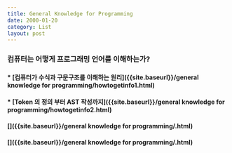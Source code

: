 ```yaml
---
title: General Knowledge for Programming
date: 2000-01-20
category: List
layout: post
---
```


### 컴퓨터는 어떻게 프로그래밍 언어를 이해하는가?

####  * [컴퓨터가 수식과 구문구조를 이해하는 원리]({{site.baseurl}}/general knowledge for programming/howtogetinfo1.html)

####  * [Token 의 정의 부터 AST 작성까지]({{site.baseurl}}/general knowledge for programming/howtogetinfo2.html)

#### []({{site.baseurl}}/general knowledge for programming/.html)

#### []({{site.baseurl}}/general knowledge for programming/.html)
